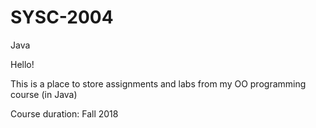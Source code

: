# SYSC-2004
Java

Hello!

This is a place to store assignments and labs from my OO programming course (in Java)

Course duration: Fall 2018
